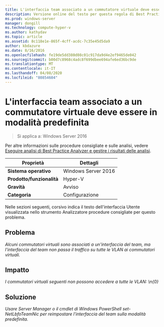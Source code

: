 ```yaml
---
title: L'interfaccia team associato a un commutatore virtuale deve essere in modalità predefinita
description: Versione online del testo per questa regola di Best Practices Analyzer.
ms.prod: windows-server
manager: dongill
ms.technology: compute-hyper-v
ms.author: kathydav
ms.topic: article
ms.assetid: 8c118e1e-865f-4cff-acdc-7c35e45d5da9
author: kbdazure
ms.date: 8/16/2016
ms.openlocfilehash: fe19de5dd380d08c01c917da9d4e2ef9465de042
ms.sourcegitcommit: b00d7c8968c4adc8f699dbee694afe6ed36bc9de
ms.translationtype: MT
ms.contentlocale: it-IT
ms.lasthandoff: 04/08/2020
ms.locfileid: "80854604"
---
```

# <a name="the-team-interface-bound-to-a-virtual-switch-should-be-in-default-mode"></a>L'interfaccia team associato a un commutatore virtuale deve essere in modalità predefinita

>Si applica a: Windows Server 2016

Per altre informazioni sulle procedure consigliate e sulle analisi, vedere [Eseguire analisi di Best Practice Analyzer e gestire i risultati delle analisi](https://go.microsoft.com/fwlink/p/?LinkID=223177).  
  
|Proprietà|Dettagli|  
|-|-|  
|**Sistema operativo**|Windows Server 2016|  
|**Prodotto/funzionalità**|Hyper-V|  
|**Gravità**|Avviso|  
|**Categoria**|Configurazione|  
  
Nelle sezioni seguenti, corsivo indica il testo dell'interfaccia Utente visualizzata nello strumento Analizzatore procedure consigliate per questo problema.  
  
## <a name="issue"></a>**Problema**  
*Alcuni commutatori virtuali sono associati a un'interfaccia del team, ma l'interfaccia del team non passa il traffico su tutte le VLAN ai commutatori virtuali.*  
  
## <a name="impact"></a>**Impatto**  
*I commutatori virtuali seguenti non possono accedere a tutte le VLAN: \n{0}*  
  
## <a name="resolution"></a>**Soluzione**  
*Usare Server Manager o il cmdlet di Windows PowerShell set-NetLbfoTeamNic per reimpostare l'interfaccia del team sulla modalità predefinita.*  
  


